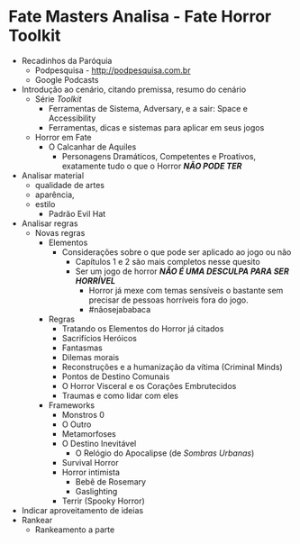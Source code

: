 # Fate Masters Analisa - Fate Horror Toolkit

- Recadinhos da Paróquia
    - Podpesquisa - http://podpesquisa.com.br
    - Google Podcasts 
- Introdução ao cenário, citando premissa, resumo do cenário
    - Série _Toolkit_
      - Ferramentas de Sistema, Adversary, e a sair: Space e Accessibility
      - Ferramentas, dicas e sistemas para aplicar em seus jogos
    - Horror em Fate
      - O Calcanhar de Aquiles
        - Personagens Dramáticos, Competentes e Proativos, exatamente tudo o que o Horror ___NÃO PODE TER___
- Analisar material 
    - qualidade de artes
    - aparência, 
	- estilo
        - Padrão Evil Hat
- Analisar regras 
	- Novas regras
        - Elementos
          - Considerações sobre o que pode ser aplicado ao jogo ou não
            - Capítulos 1 e 2 são mais completos nesse quesito
            - Ser um jogo de horror ___NÃO É UMA DESCULPA PARA SER HORRÍVEL___
              - Horror já mexe com temas sensíveis o bastante sem precisar de pessoas horríveis fora do jogo.
              - #nãosejababaca
        - Regras
          - Tratando os Elementos do Horror já citados
          - Sacrifícios Heróicos
          - Fantasmas
          - Dilemas morais
          - Reconstruções e a humanização da vítima (Criminal Minds)
          - Pontos de Destino Comunais
          - O Horror Visceral e os Corações Embrutecidos
          - Traumas e como lidar com eles
        - Frameworks
          - Monstros 0
          - O Outro
          - Metamorfoses
          - O Destino Inevitável
            - O Relógio do Apocalipse (de _Sombras Urbanas_)
          - Survival Horror 
          - Horror intimista
            - Bebê de Rosemary
            - Gaslighting
          - Terrir (Spooky Horror)
- Indicar aproveitamento de ideias
- Rankear
  - Rankeamento a parte

